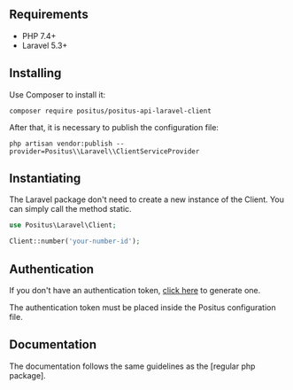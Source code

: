 ## Requirements

- PHP 7.4+
- Laravel 5.3+

## Installing

Use Composer to install it:

````
composer require positus/positus-api-laravel-client
````

After that, it is necessary to publish the configuration file:

````
php artisan vendor:publish --provider=Positus\\Laravel\\ClientServiceProvider
````

## Instantiating

The Laravel package don't need to create a new instance of the Client. You can simply call the method static.

````php
use Positus\Laravel\Client;

Client::number('your-number-id');
````

## Authentication

If you don't have an authentication token, [click here](https://studio.posit.us/minha-conta/api-tokens) to generate one.

The authentication token must be placed inside the Positus configuration file.

## Documentation

The documentation follows the same guidelines as the [regular php package].